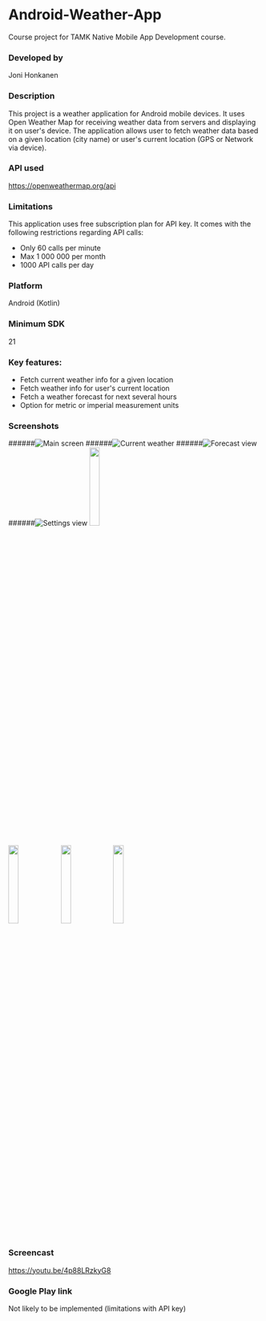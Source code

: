# Android-Weather-App
Course project for TAMK Native Mobile App Development course.

### Developed by
Joni Honkanen

### Description
This project is a weather application for Android mobile devices. 
It uses Open Weather Map for receiving weather data from servers and displaying it on user's device.
The application allows user to fetch weather data based on a given location (city name) or user's current location (GPS or Network via device).

### API used
https://openweathermap.org/api

### Limitations
This application uses free subscription plan for API key. It comes with the following restrictions regarding API calls:
- Only 60 calls per minute
- Max 1 000 000 per month
- 1000 API calls per day

### Platform
Android (Kotlin)

### Minimum SDK
21

### Key features:
- Fetch current weather info for a given location
- Fetch weather info for user's current location
- Fetch a weather forecast for next several hours
- Option for metric or imperial measurement units

### Screenshots
######![Main screen](/images/main.jpg)
######![Current weather](/images/current.jpg)
######![Forecast view](/images/forecast.jpg)
######![Settings view](/images/settings.jpg)
<img src="./blob/main/images/main.png" width=20% height=20%>

<img src="./blob/main/images/current.png" width=20% height=20%>

<img src="./blob/main/images/forecast.png" width=20% height=20%>

<img src="./blob/main/images/settings.png" width=20% height=20%>

### Screencast
https://youtu.be/4p88LRzkyG8

### Google Play link
Not likely to be implemented (limitations with API key)
